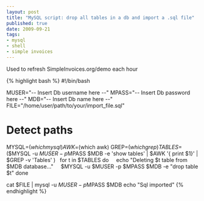 ```yaml
--- 
layout: post
title: "MySQL script: drop all tables in a db and import a .sql file"
published: true
date: 2009-09-21
tags: 
- mysql
- shell
- simple invoices
---
```


Used to refresh SimpleInvoices.org/demo each hour

{% highlight bash %}
#!/bin/bash

MUSER="-- Insert Db username here --"
MPASS="-- Insert Db password here --"
MDB="-- Insert Db name here --"
 FILE="/home/user/path/to/your/import_file.sql"
 
# Detect paths
MYSQL=$(which mysql)
AWK=$(which awk)
GREP=$(which grep)
 
TABLES=$($MYSQL -u $MUSER -p$MPASS $MDB -e 'show tables' | $AWK '{ print $1}' | $GREP -v 'Tables' )
  
for t in $TABLES
do
    echo "Deleting $t table from $MDB database..."
    $MYSQL -u $MUSER -p $MPASS $MDB -e "drop table $t"
done

cat $FILE | mysql -u $MUSER -p$MPASS $MDB
echo "Sql imported"
{% endhighlight %}
